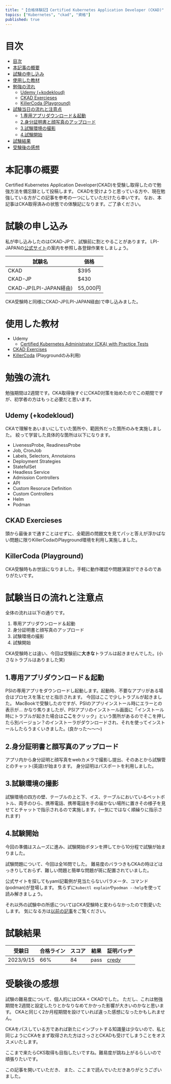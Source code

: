 ```yaml
---
title: "【合格体験記】Certified Kubernetes Application Developer (CKAD)"
topics: ["Kubernetes", "ckad", "資格"]
published: true
---
```


# 目次

- [目次](#目次)
- [本記事の概要](#本記事の概要)
- [試験の申し込み](#試験の申し込み)
- [使用した教材](#使用した教材)
- [勉強の流れ](#勉強の流れ)
  - [Udemy (+kodekloud)](#udemy-kodekloud)
  - [CKAD Exercieses](#ckad-exercieses)
  - [KillerCoda (Playground)](#killercoda-playground)
- [試験当日の流れと注意点](#試験当日の流れと注意点)
  - [1.専用アプリダウンロード＆起動](#1専用アプリダウンロード起動)
  - [2.身分証明書と顔写真のアップロード](#2身分証明書と顔写真のアップロード)
  - [3.試験環境の撮影](#3試験環境の撮影)
  - [4.試験開始](#4試験開始)
- [試験結果](#試験結果)
- [受験後の感想](#受験後の感想)

# 本記事の概要

Certified Kubernetes Application Developer(CKAD)を受験し取得したので勉強方法を備忘録として投稿します。
CKADを受けようと思っている方や、現在勉強している方がこの記事を参考の一つにしていただけたら幸いです。
なお、本記事はCKA取得済みの状態での体験記になります。ご了承ください。

# 試験の申し込み

私が申し込みしたのはCKAD-JPで、試験前に割とやることがあります。
LPI-JAPANの[公式サイト](https://lpi.or.jp/k8s/exam/)の案内を参照し各登録作業をしましょう。

| 試験名                | 価格     |
| --------------------- | -------- |
| CKAD                   | $395     |
| CKAD-JP                | $430     |
| CKAD-JP(LPI-JAPAN経由) | 55,000円 |

CKA受験時と同様にCKAD-JP(LPI-JAPAN経由)で申し込みました。

# 使用した教材

- Udemy
  - [Certified Kubernetes Administrator (CKA) with Practice Tests](https://www.udemy.com/course/certified-kubernetes-administrator-with-practice-tests/)
- [CKAD Exercises](https://github.com/dgkanatsios/CKAD-exercises)
- [KillerCoda](https://killercoda.com/killer-shell-cka) (Playgroundのみ利用)

# 勉強の流れ

勉強期間は2週間です。CKA取得後すぐにCKAD対策を始めたのでこの期間ですが、初学者の方はもっと必要だと思います。

## Udemy (+kodekloud)

CKAで理解をあいまいにしていた箇所や、範囲外だった箇所のみを実施しました。
絞って学習した具体的な箇所は以下になります。

- LivenessProbe, ReadinessProbe
- Job, CronJob
- Labels, Selectors, Annotaions
- Deployment Strategies
- StatefulSet
- Headless Service
- Admission Controllers
- API
- Custom Resoruce Definition
- Custom Controllers
- Helm
- Podman

## CKAD Exercieses

頭から最後まで通すことはせずに、全範囲の問題文を見てパッと答えが浮かばない問題に限りKillerCodaのPlayground環境を利用し実施しました。

## KillerCoda (Playground)

CKA受験時もお世話になりました。手軽に動作確認や問題演習ができるのでありがたいです。

# 試験当日の流れと注意点

全体の流れは以下の通りです。

1. 専用アプリダウンロード＆起動
2. 身分証明書と顔写真のアップロード
3. 試験環境の撮影
4. 試験開始

CKA受験時とは違い、今回は受験前に**大きな**トラブルは起きませんでした。(小さなトラブルはありました笑)

## 1.専用アプリダウンロード＆起動

PSIの専用アプリをダウンロードし起動します。起動時、不要なアプリがある場合はプロセスを落とせと指示されます。
今回はここで少しトラブルが起きました。
MacBookで受験したのですが、PSIのアプリインストール時にエラーとの表示が...
かなり焦りましたが、PSIアプリのインストール画面に「インストール時にトラブルが起きた場合は**ここ**をクリック」という箇所があるのでそこを押したら別バージョン？のインストーラがダウンロードされ、それを使ってインストールしたらうまくいきました。(良かった～～～)

## 2.身分証明書と顔写真のアップロード

アプリ内から身分証明と顔写真をwebカメラで撮影し提出、そのあとから試験管とのチャット(英語)が始まります。
身分証明はパスポートを利用しました。

## 3.試験環境の撮影

試験環境の四方の壁、テーブルの上と下、イス、テーブルにおいているペットボトル、両手のひら、携帯電話、携帯電話を手の届かない場所に置きその様子を見せてとチャットで指示されるので実施します。(一気にではなく順繰りに指示されます)

## 4.試験開始

今回の準備はスムーズに進み、試験開始ボタンを押してから10分程で試験が始まりました。

試験問題について、今回は全16問でした。
難易度のバラつきもCKAの時ほどはっきりしておらず、難しい問題と簡単な問題が斑に配置されていました。

公式サイトを探してもyaml記載例が見当たらないパラメータ、コマンド(podman)が登場します。
焦らずに``kubectl explain``や``podman --help``を使って読み解きましょう。

それ以外の試験中の所感についてはCKA受験時と変わらなかったので割愛いたします。
気になる方は[以前の記事](https://qiita.com/msengnsoni/items/4ce0e61bc1eae750086f)をご覧ください。

# 試験結果

| 受験日    | 合格ライン | スコア | 結果 | 証明バッヂ                                                                             |
| --------- | ---------- | ------ | ---- | -------------------------------------------------------------------------------------- |
| 2023/9/15 | 66%        | 84     |pass  | [credy](https://www.credly.com/badges/cd6aa92c-1e85-4a80-bd3a-e1a8860c27f7/public_url) |

# 受験後の感想

試験の難易度について、個人的にはCKA < CKADでした。
ただし、これは勉強期間を2週間と設定したりとかなりなめてかかった影響が大きいのかなと思います。
CKAと同じく2か月程期間を設けていれば違った感想になったかもしれません。

CKAをパスしている方であれば新たにインプットする知識量は少ないので、私と同じようにCKAをまず取得された方はさっさとCKADも受けてしまうことをオススメいたします。

ここまで来たらCKS取得も目指したいですね。難易度が跳ね上がるらしいので頑張りたいです。

この記事を開いていただき、
また、ここまで読んでいただきありがとうございました。
